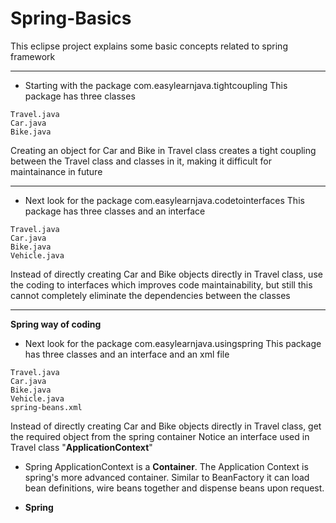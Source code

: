 # Spring-Basics
This eclipse project explains some basic concepts related to spring framework 
***

* Starting with the package com.easylearnjava.tightcoupling
This package has three classes 
```
Travel.java
Car.java
Bike.java
```
Creating an object for Car and Bike in Travel class creates a tight coupling between the Travel class and classes in it, making it difficult for maintainance in future
***

* Next look for the package com.easylearnjava.codetointerfaces
This package has three classes and an interface
```
Travel.java
Car.java
Bike.java
Vehicle.java
```
Instead of directly creating Car and Bike objects directly in Travel class, use the coding to interfaces which improves code maintainability, but still this cannot completely eliminate the dependencies between the classes
***
<b>Spring way of coding</b>
* Next look for the package com.easylearnjava.usingspring
This package has three classes and an interface and an xml file
```
Travel.java
Car.java
Bike.java
Vehicle.java
spring-beans.xml
```
Instead of directly creating Car and Bike objects directly in Travel class, get the required object from the spring container
Notice an interface used in Travel class "<b>ApplicationContext</b>"

* Spring ApplicationContext is a <b>Container</b>. The Application Context is spring's more advanced container. Similar to BeanFactory it can load bean definitions, wire beans together and dispense beans upon request.


* <b>Spring </b> 
